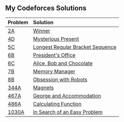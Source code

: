 ## My Codeforces Solutions
| Problem | Solution |
|:--|:--|
| [2A](https://codeforces.com/problemset/problem/2/A) | [Winner](2A.cpp) |
| [4D](https://codeforces.com/problemset/problem/4/D) | [Mysterious Present](4D.cpp) |
| [5C](https://codeforces.com/problemset/problem/5/C) | [Longest Regular Bracket Sequence](5C.cpp) |
| [6B](https://codeforces.com/problemset/problem/6/B) | [President's Office](6B.cpp) |
| [6C](https://codeforces.com/problemset/problem/6/C) | [Alice, Bob and Chocolate](6C.cpp) |
| [7B](https://codeforces.com/problemset/problem/7/B) | [Memory Manager](7B.cpp) |
| [8B](https://codeforces.com/problemset/problem/8/B) | [Obsession with Robots](8B.cpp) |
| [344A](https://codeforces.com/problemset/problem/344/A) | [Magnets](344A.cpp) |
| [467A](https://codeforces.com/problemset/problem/467/A) | [George and Accommodation](467A.cpp) |
| [486A](https://codeforces.com/problemset/problem/486/A) | [Calculating Function](486A.cpp) |
| [1030A](https://codeforces.com/problemset/problem/1030/A) | [In Search of an Easy Problem](1030A.cpp) |

